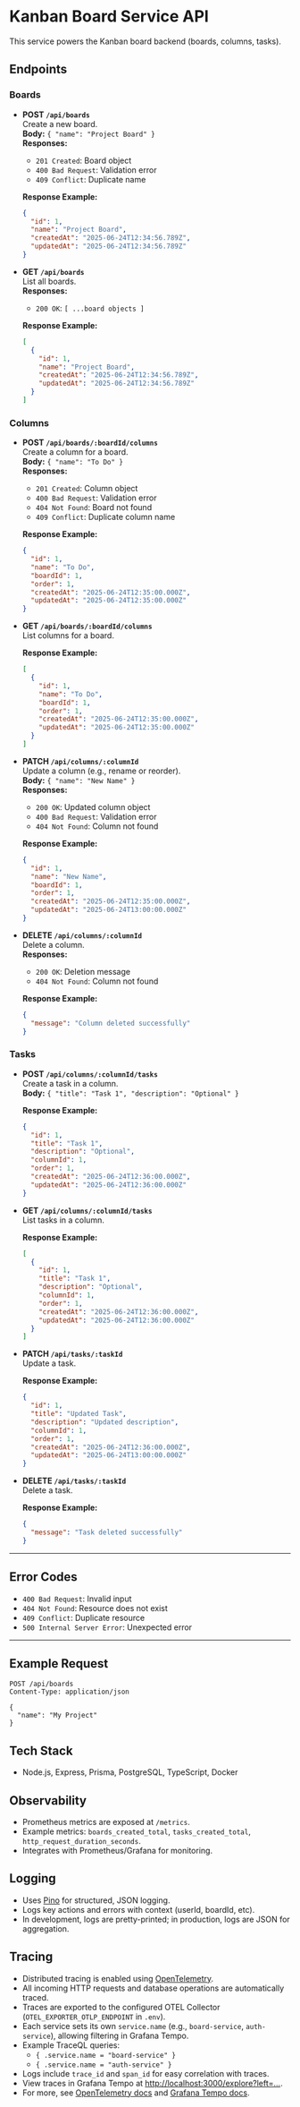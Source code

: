# Kanban Board Service API

This service powers the Kanban board backend (boards, columns, tasks).

## Endpoints

### Boards

- **POST `/api/boards`**  
  Create a new board.  
  **Body:** `{ "name": "Project Board" }`  
  **Responses:**  
  - `201 Created`: Board object  
  - `400 Bad Request`: Validation error  
  - `409 Conflict`: Duplicate name

  **Response Example:**
  ```json
  {
    "id": 1,
    "name": "Project Board",
    "createdAt": "2025-06-24T12:34:56.789Z",
    "updatedAt": "2025-06-24T12:34:56.789Z"
  }
  ```

- **GET `/api/boards`**  
  List all boards.  
  **Responses:**  
  - `200 OK`: `[ ...board objects ]`

  **Response Example:**
  ```json
  [
    {
      "id": 1,
      "name": "Project Board",
      "createdAt": "2025-06-24T12:34:56.789Z",
      "updatedAt": "2025-06-24T12:34:56.789Z"
    }
  ]
  ```

### Columns

- **POST `/api/boards/:boardId/columns`**  
  Create a column for a board.  
  **Body:** `{ "name": "To Do" }`  
  **Responses:**  
  - `201 Created`: Column object  
  - `400 Bad Request`: Validation error  
  - `404 Not Found`: Board not found  
  - `409 Conflict`: Duplicate column name

  **Response Example:**
  ```json
  {
    "id": 1,
    "name": "To Do",
    "boardId": 1,
    "order": 1,
    "createdAt": "2025-06-24T12:35:00.000Z",
    "updatedAt": "2025-06-24T12:35:00.000Z"
  }
  ```

- **GET `/api/boards/:boardId/columns`**  
  List columns for a board.

  **Response Example:**
  ```json
  [
    {
      "id": 1,
      "name": "To Do",
      "boardId": 1,
      "order": 1,
      "createdAt": "2025-06-24T12:35:00.000Z",
      "updatedAt": "2025-06-24T12:35:00.000Z"
    }
  ]
  ```

- **PATCH `/api/columns/:columnId`**  
  Update a column (e.g., rename or reorder).  
  **Body:** `{ "name": "New Name" }`  
  **Responses:**  
  - `200 OK`: Updated column object  
  - `400 Bad Request`: Validation error  
  - `404 Not Found`: Column not found

  **Response Example:**
  ```json
  {
    "id": 1,
    "name": "New Name",
    "boardId": 1,
    "order": 1,
    "createdAt": "2025-06-24T12:35:00.000Z",
    "updatedAt": "2025-06-24T13:00:00.000Z"
  }
  ```

- **DELETE `/api/columns/:columnId`**  
  Delete a column.  
  **Responses:**  
  - `200 OK`: Deletion message  
  - `404 Not Found`: Column not found

  **Response Example:**
  ```json
  {
    "message": "Column deleted successfully"
  }
  ```

### Tasks

- **POST `/api/columns/:columnId/tasks`**  
  Create a task in a column.  
  **Body:** `{ "title": "Task 1", "description": "Optional" }`

  **Response Example:**
  ```json
  {
    "id": 1,
    "title": "Task 1",
    "description": "Optional",
    "columnId": 1,
    "order": 1,
    "createdAt": "2025-06-24T12:36:00.000Z",
    "updatedAt": "2025-06-24T12:36:00.000Z"
  }
  ```

- **GET `/api/columns/:columnId/tasks`**  
  List tasks in a column.

  **Response Example:**
  ```json
  [
    {
      "id": 1,
      "title": "Task 1",
      "description": "Optional",
      "columnId": 1,
      "order": 1,
      "createdAt": "2025-06-24T12:36:00.000Z",
      "updatedAt": "2025-06-24T12:36:00.000Z"
    }
  ]
  ```

- **PATCH `/api/tasks/:taskId`**  
  Update a task.

  **Response Example:**
  ```json
  {
    "id": 1,
    "title": "Updated Task",
    "description": "Updated description",
    "columnId": 1,
    "order": 1,
    "createdAt": "2025-06-24T12:36:00.000Z",
    "updatedAt": "2025-06-24T13:00:00.000Z"
  }
  ```

- **DELETE `/api/tasks/:taskId`**  
  Delete a task.

  **Response Example:**
  ```json
  {
    "message": "Task deleted successfully"
  }
  ```

---

## Error Codes

- `400 Bad Request`: Invalid input
- `404 Not Found`: Resource does not exist
- `409 Conflict`: Duplicate resource
- `500 Internal Server Error`: Unexpected error

---

## Example Request

```http
POST /api/boards
Content-Type: application/json

{
  "name": "My Project"
}
```



## Tech Stack

- Node.js, Express, Prisma, PostgreSQL, TypeScript, Docker

## Observability

- Prometheus metrics are exposed at `/metrics`.
- Example metrics: `boards_created_total`, `tasks_created_total`, `http_request_duration_seconds`.
- Integrates with Prometheus/Grafana for monitoring.

## Logging

- Uses [Pino](https://getpino.io/) for structured, JSON logging.
- Logs key actions and errors with context (userId, boardId, etc).
- In development, logs are pretty-printed; in production, logs are JSON for aggregation.

## Tracing

- Distributed tracing is enabled using [OpenTelemetry](https://opentelemetry.io/).
- All incoming HTTP requests and database operations are automatically traced.
- Traces are exported to the configured OTEL Collector (`OTEL_EXPORTER_OTLP_ENDPOINT` in `.env`).
- Each service sets its own `service.name` (e.g., `board-service`, `auth-service`), allowing filtering in Grafana Tempo.
- Example TraceQL queries:
  - `{ .service.name = "board-service" }`
  - `{ .service.name = "auth-service" }`
- Logs include `trace_id` and `span_id` for easy correlation with traces.
- View traces in Grafana Tempo at [http://localhost:3000/explore?left=...](http://localhost:3001/explore).
- For more, see [OpenTelemetry docs](https://opentelemetry.io/docs/) and [Grafana Tempo docs](https://grafana.com/docs/tempo/latest/).
